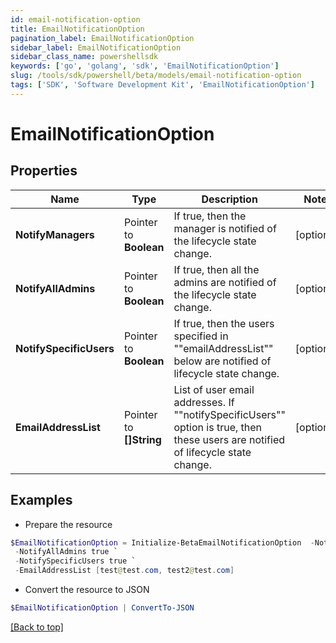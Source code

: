 ```yaml
---
id: email-notification-option
title: EmailNotificationOption
pagination_label: EmailNotificationOption
sidebar_label: EmailNotificationOption
sidebar_class_name: powershellsdk
keywords: ['go', 'golang', 'sdk', 'EmailNotificationOption'] 
slug: /tools/sdk/powershell/beta/models/email-notification-option
tags: ['SDK', 'Software Development Kit', 'EmailNotificationOption']
---
```



# EmailNotificationOption

## Properties

Name | Type | Description | Notes
------------ | ------------- | ------------- | -------------
**NotifyManagers** |  Pointer to **Boolean** | If true, then the manager is notified of the lifecycle state change. | [optional] 
**NotifyAllAdmins** |  Pointer to **Boolean** | If true, then all the admins are notified of the lifecycle state change. | [optional] 
**NotifySpecificUsers** |  Pointer to **Boolean** | If true, then the users specified in &quot;&quot;emailAddressList&quot;&quot; below are notified of lifecycle state change. | [optional] 
**EmailAddressList** |  Pointer to **[]String** | List of user email addresses. If &quot;&quot;notifySpecificUsers&quot;&quot; option is true, then these users are notified of lifecycle state change. | [optional] 

## Examples

- Prepare the resource
```powershell
$EmailNotificationOption = Initialize-BetaEmailNotificationOption  -NotifyManagers true `
 -NotifyAllAdmins true `
 -NotifySpecificUsers true `
 -EmailAddressList [test@test.com, test2@test.com]
```

- Convert the resource to JSON
```powershell
$EmailNotificationOption | ConvertTo-JSON
```


[[Back to top]](#) 

